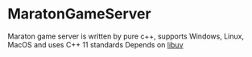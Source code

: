 # MaratonGameServer
Maraton game server is written by pure c++, supports Windows, Linux, MacOS and uses C++ 11 standards
Depends on <a href='http://libuv.org/'>libuv</a>
